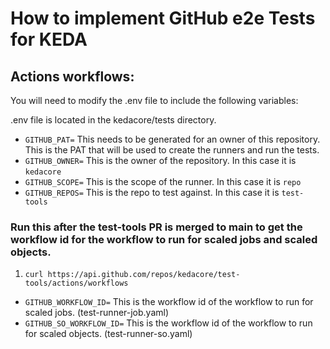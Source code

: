 # How to implement GitHub e2e Tests for KEDA

## Actions workflows:

You will need to modify the .env file to include the following variables:

.env file is located in the kedacore/tests directory.

- `GITHUB_PAT=` This needs to be generated for an owner of this repository.  This is the PAT that will be used to create the runners and run the tests.
- `GITHUB_OWNER=` This is the owner of the repository.  In this case it is `kedacore`
- `GITHUB_SCOPE=` This is the scope of the runner. In this case it is `repo`
- `GITHUB_REPOS=` This is the repo to test against.  In this case it is `test-tools`

### Run this after the test-tools PR is merged to main to get the workflow id for the workflow to run for scaled jobs and scaled objects.
1. `curl https://api.github.com/repos/kedacore/test-tools/actions/workflows`

- `GITHUB_WORKFLOW_ID=` This is the workflow id of the workflow to run for scaled jobs. (test-runner-job.yaml)
- `GITHUB_SO_WORKFLOW_ID=` This is the workflow id of the workflow to run for scaled objects. (test-runner-so.yaml)

